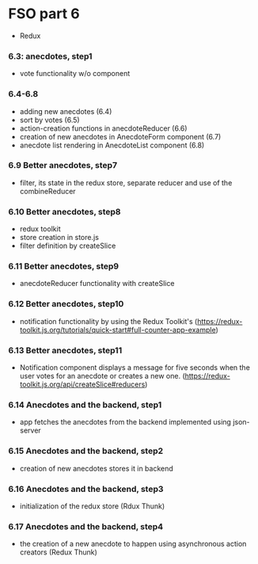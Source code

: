 # FSO part 6

  - Redux

### 6.3: anecdotes, step1
  - vote functionality w/o component


### 6.4-6.8
  - adding new anecdotes (6.4)
  - sort by votes  (6.5)
  - action-creation functions in anecdoteReducer (6.6)
  - creation of new anecdotes in AnecdoteForm component (6.7)
  - anecdote list rendering in AnecdoteList component (6.8)

### 6.9 Better anecdotes, step7
  - filter, its state in the redux store, separate reducer and use of the combineReducer

### 6.10 Better anecdotes, step8
  - redux toolkit
  - store creation in store.js
  - filter definition by createSlice

### 6.11 Better anecdotes, step9
  - anecdoteReducer functionality with createSlice

### 6.12 Better anecdotes, step10
  - notification functionality by using the Redux Toolkit's
    (https://redux-toolkit.js.org/tutorials/quick-start#full-counter-app-example)

### 6.13 Better anecdotes, step11
  - Notification component displays a message for five seconds when the user votes for an anecdote or creates a new one.
    (https://redux-toolkit.js.org/api/createSlice#reducers)

### 6.14 Anecdotes and the backend, step1
  - app fetches the anecdotes from the backend implemented using json-server

### 6.15 Anecdotes and the backend, step2
  - creation of new anecdotes stores it in backend

### 6.16 Anecdotes and the backend, step3
  - initialization of the redux store (Rdux Thunk)

### 6.17 Anecdotes and the backend, step4
  - the creation of a new anecdote to happen using asynchronous action creators (Redux Thunk)
